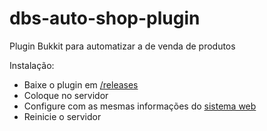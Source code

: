 # dbs-auto-shop-plugin
Plugin Bukkit para automatizar a de venda de produtos

Instalação:
- Baixe o plugin em [/releases](https://github.com/zDubsCrazy/dbs-auto-shop-plugin/releases)
- Coloque no servidor
- Configure com as mesmas informações do [sistema web](https://github.com/zDubsCrazy/dbs-auto-shop)
- Reinicie o servidor
